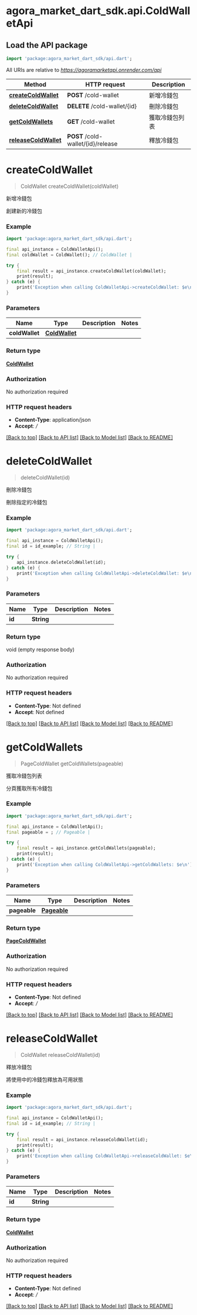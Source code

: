 # agora_market_dart_sdk.api.ColdWalletApi

## Load the API package
```dart
import 'package:agora_market_dart_sdk/api.dart';
```

All URIs are relative to *https://agoramarketapi.onrender.com/api*

Method | HTTP request | Description
------------- | ------------- | -------------
[**createColdWallet**](ColdWalletApi.md#createcoldwallet) | **POST** /cold-wallet | 新增冷錢包
[**deleteColdWallet**](ColdWalletApi.md#deletecoldwallet) | **DELETE** /cold-wallet/{id} | 刪除冷錢包
[**getColdWallets**](ColdWalletApi.md#getcoldwallets) | **GET** /cold-wallet | 獲取冷錢包列表
[**releaseColdWallet**](ColdWalletApi.md#releasecoldwallet) | **POST** /cold-wallet/{id}/release | 釋放冷錢包


# **createColdWallet**
> ColdWallet createColdWallet(coldWallet)

新增冷錢包

創建新的冷錢包

### Example
```dart
import 'package:agora_market_dart_sdk/api.dart';

final api_instance = ColdWalletApi();
final coldWallet = ColdWallet(); // ColdWallet | 

try {
    final result = api_instance.createColdWallet(coldWallet);
    print(result);
} catch (e) {
    print('Exception when calling ColdWalletApi->createColdWallet: $e\n');
}
```

### Parameters

Name | Type | Description  | Notes
------------- | ------------- | ------------- | -------------
 **coldWallet** | [**ColdWallet**](ColdWallet.md)|  | 

### Return type

[**ColdWallet**](ColdWallet.md)

### Authorization

No authorization required

### HTTP request headers

 - **Content-Type**: application/json
 - **Accept**: */*

[[Back to top]](#) [[Back to API list]](../README.md#documentation-for-api-endpoints) [[Back to Model list]](../README.md#documentation-for-models) [[Back to README]](../README.md)

# **deleteColdWallet**
> deleteColdWallet(id)

刪除冷錢包

刪除指定的冷錢包

### Example
```dart
import 'package:agora_market_dart_sdk/api.dart';

final api_instance = ColdWalletApi();
final id = id_example; // String | 

try {
    api_instance.deleteColdWallet(id);
} catch (e) {
    print('Exception when calling ColdWalletApi->deleteColdWallet: $e\n');
}
```

### Parameters

Name | Type | Description  | Notes
------------- | ------------- | ------------- | -------------
 **id** | **String**|  | 

### Return type

void (empty response body)

### Authorization

No authorization required

### HTTP request headers

 - **Content-Type**: Not defined
 - **Accept**: Not defined

[[Back to top]](#) [[Back to API list]](../README.md#documentation-for-api-endpoints) [[Back to Model list]](../README.md#documentation-for-models) [[Back to README]](../README.md)

# **getColdWallets**
> PageColdWallet getColdWallets(pageable)

獲取冷錢包列表

分頁獲取所有冷錢包

### Example
```dart
import 'package:agora_market_dart_sdk/api.dart';

final api_instance = ColdWalletApi();
final pageable = ; // Pageable | 

try {
    final result = api_instance.getColdWallets(pageable);
    print(result);
} catch (e) {
    print('Exception when calling ColdWalletApi->getColdWallets: $e\n');
}
```

### Parameters

Name | Type | Description  | Notes
------------- | ------------- | ------------- | -------------
 **pageable** | [**Pageable**](.md)|  | 

### Return type

[**PageColdWallet**](PageColdWallet.md)

### Authorization

No authorization required

### HTTP request headers

 - **Content-Type**: Not defined
 - **Accept**: */*

[[Back to top]](#) [[Back to API list]](../README.md#documentation-for-api-endpoints) [[Back to Model list]](../README.md#documentation-for-models) [[Back to README]](../README.md)

# **releaseColdWallet**
> ColdWallet releaseColdWallet(id)

釋放冷錢包

將使用中的冷錢包釋放為可用狀態

### Example
```dart
import 'package:agora_market_dart_sdk/api.dart';

final api_instance = ColdWalletApi();
final id = id_example; // String | 

try {
    final result = api_instance.releaseColdWallet(id);
    print(result);
} catch (e) {
    print('Exception when calling ColdWalletApi->releaseColdWallet: $e\n');
}
```

### Parameters

Name | Type | Description  | Notes
------------- | ------------- | ------------- | -------------
 **id** | **String**|  | 

### Return type

[**ColdWallet**](ColdWallet.md)

### Authorization

No authorization required

### HTTP request headers

 - **Content-Type**: Not defined
 - **Accept**: */*

[[Back to top]](#) [[Back to API list]](../README.md#documentation-for-api-endpoints) [[Back to Model list]](../README.md#documentation-for-models) [[Back to README]](../README.md)

